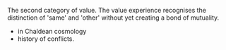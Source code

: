 The second category of value. The value experience recognises the distinction of 'same' and 'other' without yet creating a bond of mutuality.
- in Chaldean cosmology
- history of conflicts.